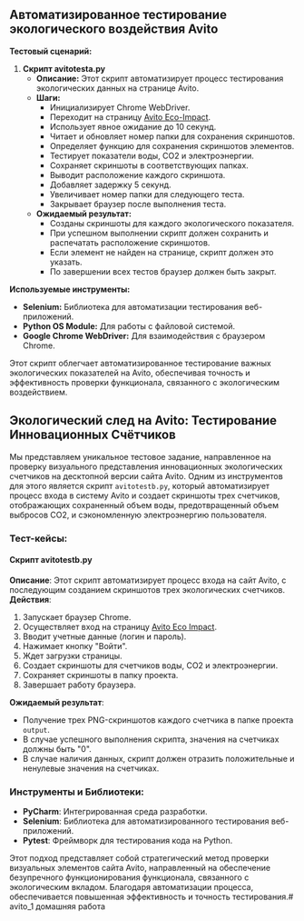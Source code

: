## Автоматизированное тестирование экологического воздействия Avito

**Тестовый сценарий:**
1. **Скрипт avitotesta.py**
   - **Описание:** Этот скрипт автоматизирует процесс тестирования экологических данных на странице Avito.
   - **Шаги:**
     - Инициализирует Chrome WebDriver.
     - Переходит на страницу [Avito Eco-Impact](https://www.avito.ru/avito-care/eco-impact).
     - Использует явное ожидание до 10 секунд.
     - Читает и обновляет номер папки для сохранения скриншотов.
     - Определяет функцию для сохранения скриншотов элементов.
     - Тестирует показатели воды, CO2 и электроэнергии.
     - Сохраняет скриншоты в соответствующих папках.
     - Выводит расположение каждого скриншота.
     - Добавляет задержку 5 секунд.
     - Увеличивает номер папки для следующего теста.
     - Закрывает браузер после выполнения теста.
   - **Ожидаемый результат:**
     - Созданы скриншоты для каждого экологического показателя.
     - При успешном выполнении скрипт должен сохранить и распечатать расположение скриншотов.
     - Если элемент не найден на странице, скрипт должен это указать.
     - По завершении всех тестов браузер должен быть закрыт.

**Используемые инструменты:**
- **Selenium:** Библиотека для автоматизации тестирования веб-приложений.
- **Python OS Module:** Для работы с файловой системой.
- **Google Chrome WebDriver:** Для взаимодействия с браузером Chrome.

Этот скрипт облегчает автоматизированное тестирование важных экологических показателей на Avito, обеспечивая точность и эффективность проверки функционала, связанного с экологическим воздействием.

## Экологический след на Avito: Тестирование Инновационных Счётчиков

Мы представляем уникальное тестовое задание, направленное на проверку визуального представления инновационных экологических счетчиков на десктопной версии сайта Avito. Одним из инструментов для этого является скрипт `avitotestb.py`, который автоматизирует процесс входа в систему Avito и создает скриншоты трех счетчиков, отображающих сохраненный объем воды, предотвращенный объем выбросов CO2, и сэкономленную электроэнергию пользователя.

### Тест-кейсы:

#### Скрипт avitotestb.py
**Описание**: Этот скрипт автоматизирует процесс входа на сайт Avito, с последующим созданием скриншотов трех экологических счетчиков.
**Действия**:
1. Запускает браузер Chrome.
2. Осуществляет вход на страницу [Avito Eco Impact](https://www.avito.ru/avito-care/eco-impact).
3. Вводит учетные данные (логин и пароль).
4. Нажимает кнопку "Войти".
5. Ждет загрузки страницы.
6. Создает скриншоты для счетчиков воды, CO2 и электроэнергии.
7. Сохраняет скриншоты в папку проекта.
8. Завершает работу браузера.

**Ожидаемый результат**:
- Получение трех PNG-скриншотов каждого счетчика в папке проекта `output`.
- В случае успешного выполнения скрипта, значения на счетчиках должны быть "0".
- В случае наличия данных, скрипт должен отразить положительные и ненулевые значения на счетчиках.

### Инструменты и Библиотеки:

- **PyCharm**: Интегрированная среда разработки.
- **Selenium**: Библиотека для автоматизированного тестирования веб-приложений.
- **Pytest**: Фреймворк для тестирования кода на Python.

Этот подход представляет собой стратегический метод проверки визуальных элементов сайта Avito, направленный на обеспечение безупречного функционирования функционала, связанного с экологическим вкладом. Благодаря автоматизации процесса, обеспечивается повышенная эффективность и точность тестирования.# avito_1
домашняя работа
